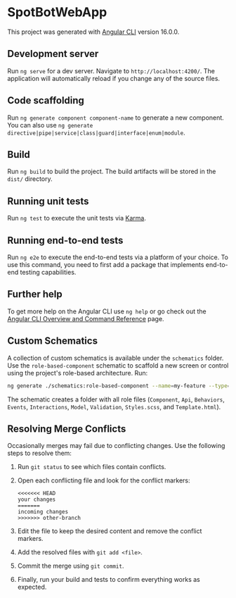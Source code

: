 # SpotBotWebApp

This project was generated with [Angular CLI](https://github.com/angular/angular-cli) version 16.0.0.

## Development server

Run `ng serve` for a dev server. Navigate to `http://localhost:4200/`. The application will automatically reload if you change any of the source files.

## Code scaffolding

Run `ng generate component component-name` to generate a new component. You can also use `ng generate directive|pipe|service|class|guard|interface|enum|module`.

## Build

Run `ng build` to build the project. The build artifacts will be stored in the `dist/` directory.

## Running unit tests

Run `ng test` to execute the unit tests via [Karma](https://karma-runner.github.io).

## Running end-to-end tests

Run `ng e2e` to execute the end-to-end tests via a platform of your choice. To use this command, you need to first add a package that implements end-to-end testing capabilities.

## Further help

To get more help on the Angular CLI use `ng help` or go check out the [Angular CLI Overview and Command Reference](https://angular.io/cli) page.

## Custom Schematics

A collection of custom schematics is available under the `schematics` folder. Use the `role-based-component` schematic to scaffold a new screen or control using the project's role-based architecture. Run:

```bash
ng generate ./schematics:role-based-component --name=my-feature --type=screen
```

The schematic creates a folder with all role files (`Component`, `Api`, `Behaviors`, `Events`, `Interactions`, `Model`, `Validation`, `Styles.scss`, and `Template.html`).

## Resolving Merge Conflicts

Occasionally merges may fail due to conflicting changes. Use the following steps to resolve them:

1. Run `git status` to see which files contain conflicts.
2. Open each conflicting file and look for the conflict markers:

   ```
   <<<<<<< HEAD
   your changes
   =======
   incoming changes
   >>>>>>> other-branch
   ```

3. Edit the file to keep the desired content and remove the conflict markers.
4. Add the resolved files with `git add <file>`.
5. Commit the merge using `git commit`.
6. Finally, run your build and tests to confirm everything works as expected.
